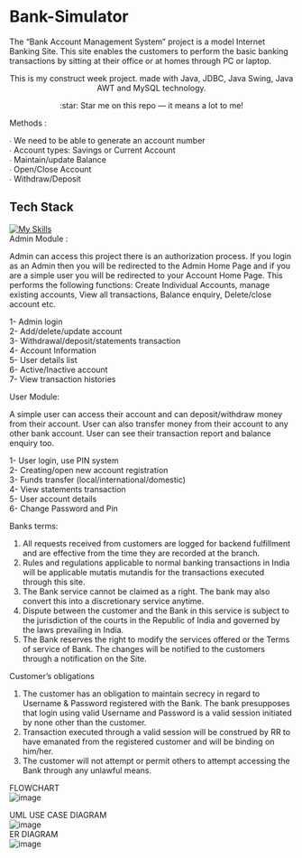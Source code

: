 # Bank-Simulator
The “Bank Account Management System” project is a model Internet Banking Site. This site enables the customers to perform the basic banking transactions by sitting at their office or at homes through PC or laptop.

<p align="center">
  This is my construct week project. made with Java, JDBC, Java Swing, Java AWT and MySQL technology.
  <br/>
<p align="center">
  :star: Star me on this repo — it means a lot to me!
</p>
Methods :                                                                                

∙ We need to be able to generate an account number                                                             
∙ Account types: Savings or Current Account                                                                                         
∙ Maintain/update Balance                                                                                               
∙ Open/Close Account                                                                                       
∙ Withdraw/Deposit                                                                                               


## Tech Stack

[![My Skills](https://skillicons.dev/icons?i=java,mysql,eclipse,git,github)]()                                                                    
Admin Module :                                                                                                                      

Admin can access this project there is an authorization process. If you login as an Admin then you will be redirected to the Admin Home Page and if you are a simple user you will be redirected to your Account Home Page. This performs the following functions: Create 
Individual Accounts, manage existing accounts, View all transactions, Balance enquiry, 
Delete/close account etc. 

1- Admin login                                                                             
2- Add/delete/update account                                                                   
3- Withdrawal/deposit/statements transaction                                                                       
4- Account Information                                                                     
5- User details list                                                                                       
6- Active/Inactive account                                                                                         
7- View transaction histories                                                                                                           

User Module:                                                                                

A simple user can access their account and can deposit/withdraw money from their account. 
User can also transfer money from their account to any other bank account. User can see their transaction report and balance enquiry too. 

1- User login, use PIN system                                                                                                   
2- Creating/open new account registration                                                                                       
3- Funds transfer (local/international/domestic)                                                                               
4- View statements transaction                                                                                           
5- User account details                                                                                             
6- Change Password and Pin                                                                                                                                            


Banks terms: 

1. All requests received from customers are logged for backend fulfillment and are effective from the time they are recorded at the branch. 
2. Rules and regulations applicable to normal banking transactions in India will be applicable mutatis mutandis for the transactions executed through this site. 
3. The Bank service cannot be claimed as a right. The bank may also convert this into a discretionary service anytime. 
4. Dispute between the customer and the Bank in this service is subject to the jurisdiction of the courts in the Republic of India and governed by the laws prevailing in India. 
5. The Bank reserves the right to modify the services offered or the Terms of service of 
   Bank. The changes will be notified to the customers through a notification on the Site. 


Customer’s obligations 

1. The customer has an obligation to maintain secrecy in regard to Username & 
Password registered with the Bank. The bank presupposes that login using valid 
Username and Password is a valid session initiated by none other than the customer. 
2. Transaction executed through a valid session will be construed by RR to have emanated from the registered customer and will be binding on him/her. 
3. The customer will not attempt or permit others to attempt accessing the Bank through any unlawful means.                             

FLOWCHART                                                                        
![image](https://github.com/HiteshSharma-github/Bank-Simulator/assets/85629794/17264afc-3f67-4857-9dcd-9cc5bc159fd2)                                          

UML USE CASE DIAGRAM                                                                                                  
![image](https://github.com/HiteshSharma-github/Bank-Simulator/assets/85629794/b92516cb-4269-4258-a0c4-533927b775a6)                                                                        
ER DIAGRAM                                                                                              
![image](https://github.com/HiteshSharma-github/Bank-Simulator/assets/85629794/4dfcb4a2-bd52-4f12-925a-389e8cde4d89)                                


